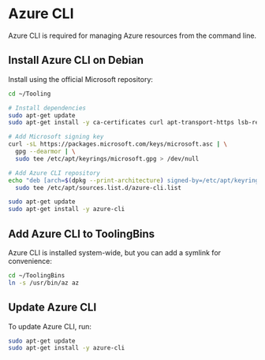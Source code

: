 # Azure CLI

Azure CLI is required for managing Azure resources from the command line.

## Install Azure CLI on Debian

Install using the official Microsoft repository:

```bash title="Install Azure CLI"
cd ~/Tooling

# Install dependencies
sudo apt-get update
sudo apt-get install -y ca-certificates curl apt-transport-https lsb-release gnupg

# Add Microsoft signing key
curl -sL https://packages.microsoft.com/keys/microsoft.asc | \
  gpg --dearmor | \
  sudo tee /etc/apt/keyrings/microsoft.gpg > /dev/null

# Add Azure CLI repository
echo "deb [arch=$(dpkg --print-architecture) signed-by=/etc/apt/keyrings/microsoft.gpg] https://packages.microsoft.com/repos/azure-cli/ $(lsb_release -cs) main" | \
  sudo tee /etc/apt/sources.list.d/azure-cli.list

sudo apt-get update
sudo apt-get install -y azure-cli
```

## Add Azure CLI to ToolingBins

Azure CLI is installed system-wide, but you can add a symlink for convenience:

```bash title="Symlink az"
cd ~/ToolingBins
ln -s /usr/bin/az az
```

## Update Azure CLI

To update Azure CLI, run:

```bash title="Update Azure CLI"
sudo apt-get update
sudo apt-get install -y azure-cli
```
